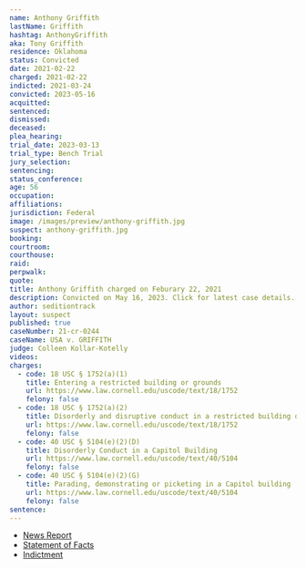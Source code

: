 ```yaml
---
name: Anthony Griffith
lastName: Griffith
hashtag: AnthonyGriffith
aka: Tony Griffith
residence: Oklahoma
status: Convicted
date: 2021-02-22
charged: 2021-02-22
indicted: 2021-03-24
convicted: 2023-05-16
acquitted:
sentenced:
dismissed:
deceased:
plea_hearing:
trial_date: 2023-03-13
trial_type: Bench Trial
jury_selection:
sentencing:
status_conference:
age: 56
occupation:
affiliations:
jurisdiction: Federal
image: /images/preview/anthony-griffith.jpg
suspect: anthony-griffith.jpg
booking:
courtroom:
courthouse:
raid:
perpwalk:
quote:
title: Anthony Griffith charged on Feburary 22, 2021
description: Convicted on May 16, 2023. Click for latest case details.
author: seditiontrack
layout: suspect
published: true
caseNumber: 21-cr-0244
caseName: USA v. GRIFFITH
judge: Colleen Kollar-Kotelly
videos:
charges:
  - code: 18 USC § 1752(a)(1)
    title: Entering a restricted building or grounds
    url: https://www.law.cornell.edu/uscode/text/18/1752
    felony: false
  - code: 18 USC § 1752(a)(2)
    title: Disorderly and disruptive conduct in a restricted building or grounds
    url: https://www.law.cornell.edu/uscode/text/18/1752
    felony: false
  - code: 40 USC § 5104(e)(2)(D)
    title: Disorderly Conduct in a Capitol Building
    url: https://www.law.cornell.edu/uscode/text/40/5104
    felony: false
  - code: 40 USC § 5104(e)(2)(G)
    title: Parading, demonstrating or picketing in a Capitol building
    url: https://www.law.cornell.edu/uscode/text/40/5104
    felony: false
sentence:
---
```


- [News Report](https://tulsaworld.com/news/state-and-regional/crime-and-courts/two-fort-gibson-men-arrested-in-connection-with-u-s-capitol-riot/article_fbceb6d8-7d3b-11eb-8b67-eb689946da92.html)
- [Statement of Facts](https://www.justice.gov/usao-dc/case-multi-defendant/file/1378856/download)
- [Indictment](https://www.justice.gov/usao-dc/case-multi-defendant/file/1381761/download)
